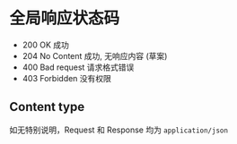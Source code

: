 # 全局响应状态码

* 200 OK 成功
* 204 No Content 成功, 无响应内容 (草案)
* 400 Bad request 请求格式错误
* 403 Forbidden 没有权限

## Content type

如无特别说明，Request 和 Response 均为 `application/json`